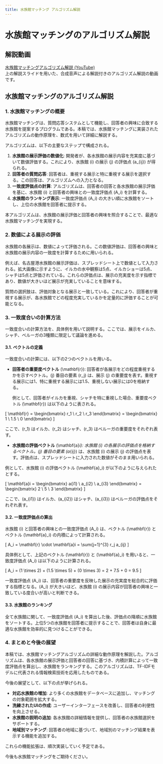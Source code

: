```yaml
---
title: 水族館マッチング アルゴリズム解説
---
```


<head>
    <script type="text/javascript" async
        src="https://cdnjs.cloudflare.com/ajax/libs/mathjax/2.7.7/MathJax.js?config=TeX-MML-AM_CHTML">
    </script>
</head>

# 水族館マッチングのアルゴリズム解説

## 解説動画

[水族館マッチングアルゴリズム解説 (YouTube)](https://youtu.be/uIwTinVRg80)  
上の解説スライドを用いた、合成音声による解説付きのアルゴリズム解説の動画です。  

## 水族館マッチングのアルゴリズム解説

### 1. 水族館マッチングの概要
水族館マッチングは、質問応答システムとして機能し、回答者の興味に合致する水族館を提案するプログラムである。本稿では、水族館マッチングに実装されたアルゴリズムの動作原理を、数式を用いて詳細に解説する。

アルゴリズムは、以下の主要なステップで構成される。
1. **水族館の展示評価の数値化**: 開発者が、各水族館の展示内容を充実度に基づいて数値評価する。これにより、水族館 \(i\) の展示 \(j\) の評価点 \(a_{ij}\) が得られる。
2. **回答者の質問応答**: 回答者は、重視する展示と特に重視する展示を選択する。この回答は、アルゴリズムへの入力となる。
3. **一致度評価点の計算**: アルゴリズムは、回答者の回答と各水族館の展示評価を基に、水族館 \(i\) と回答者の興味との一致度評価点 \(A_i\) を計算する。
4. **水族館のランキング表示**: 一致度評価点 \(A_i\) の大きい順に水族館をソートし、上位の水族館を回答者に提示する。

本アルゴリズムは、水族館の展示評価と回答者の興味を照合することで、最適な水族館マッチングを実現する。

### 2. 数値による展示の評価
水族館の各展示は、数値によって評価される。この数値評価は、回答者の興味と水族館の展示内容の一致度を計算するために用いられる。

例えば、名古屋港水族館の展示評価は、スプレッドシート上で数値として入力される。拡大画像に示すように、イルカの水中観察は5点、イルカショーは5点、シャチは5点と評価されている。これらの評価点は、展示の充実度を示す指標であり、数値が大きいほど展示が充実していることを意味する。

質問の選択肢は、評価対象となる展示と一致している。これにより、回答者が重視する展示が、各水族館でどの程度充実しているかを定量的に評価することが可能となる。

### 3. 一致度合いの計算方法
一致度合いの計算方法を、具体例を用いて説明する。ここでは、展示をイルカ、シャチ、ベルーガの3種類に限定して議論を進める。

#### 3.1. ベクトルの定義
一致度合いの計算には、以下の2つのベクトルを用いる。

* **回答者の重要度ベクトル** \(\mathbf{r}\): 回答者が各展示をどの程度重視するかを示すベクトル。\(j\) 番目の要素 \(r_j\) は、展示 \(j\) の重要度を表す。重視する展示には1、特に重視する展示には1.5、重視しない展示には0を格納する。

  例として、回答者がイルカを重視、シャチを特に重視した場合、重要度ベクトル \(\mathbf{r}\) は以下のように表される。

[
\mathbf{r} = \begin{bmatrix} r_1 \ r_2 \ r_3 \end{bmatrix} = \begin{bmatrix} 1 \ 1.5 \ 0 \end{bmatrix}
]


ここで、\(r_1\) はイルカ、\(r_2\) はシャチ、\(r_3\) はベルーガの重要度をそれぞれ表す。

* **水族館の評価ベクトル** \(\mathbf{a}_i\): 水族館 \(i\) の各展示の評価点を格納するベクトル。\(j\) 番目の要素 \(a_{ij}\) は、水族館 \(i\) の展示 \(j\) の評価点を表す。評価点は、スプレッドシートに入力された数値がそのまま用いられる。

例として、水族館 \(i\) の評価ベクトル \(\mathbf{a}_i\) が以下のように与えられたとする。

[
\mathbf{a}i = \begin{bmatrix} a{i1} \ a_{i2} \ a_{i3} \end{bmatrix} = \begin{bmatrix} 2 \ 5 \ 3 \end{bmatrix}
]


ここで、\(a_{i1}\) はイルカ、\(a_{i2}\) はシャチ、\(a_{i3}\) はベルーガの評価点をそれぞれ表す。

#### 3.2. 一致度評価点の算出
水族館 \(i\) と回答者の興味との一致度評価点 \(A_i\) は、ベクトル \(\mathbf{r}\) とベクトル \(\mathbf{a}_i\) の内積によって計算される。

[
A_i = \mathbf{r} \cdot \mathbf{a}i = \sum{j=1}^{3} r_j a_{ij}
]


具体例として、上記のベクトル \(\mathbf{r}\) と \(\mathbf{a}_i\) を用いると、一致度評価点 \(A_i\) は以下のように計算される。

[
A_i = (1 \times 2) + (1.5 \times 5) + (0 \times 3) = 2 + 7.5 + 0 = 9.5
]


一致度評価点 \(A_i\) は、回答者の重要度を反映した展示の充実度を総合的に評価する指標となる。\(A_i\) が大きいほど、水族館 \(i\) の展示内容が回答者の興味と一致している度合いが高いと判断できる。

#### 3.3. 水族館のランキング
全て水族館に関して、一致度評価点 \(A_i\) を算出した後、評価点の降順に水族館をソートする。上位5つの水族館を回答者に提示することで、回答者は自身に最適な水族館を効率的に見つけることができる。

### 4. まとめと今後の展望
本稿では、水族館マッチングアルゴリズムの詳細な動作原理を解説した。アルゴリズムは、各水族館の展示評価と回答者の回答に基づき、内積計算によって一致度評価点を算出し、水族館をランキングする。このアルゴリズムは、TF-IDFモデルに代表される情報検索技術を応用したものである。

今後の展望として、以下の点が挙げられる。
* **対応水族館の増加**: より多くの水族館をデータベースに追加し、マッチングの対象範囲を拡大する。
* **洗練されたUIの作成**: ユーザーインターフェースを改善し、回答者の利便性を向上させる。
* **水族館の説明の追加**: 各水族館の詳細情報を提供し、回答者の水族館選択をサポートする。
* **地域別マッチング**: 回答者の地域に基づいて、地域別のマッチング結果を表示する機能を追加する。

これらの機能拡張は、順次実装していく予定である。

今後も水族館マッチングをご期待ください。
